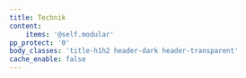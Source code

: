 ```yaml
---
title: Technik
content:
    items: '@self.modular'
pp_protect: '0'
body_classes: 'title-h1h2 header-dark header-transparent'
cache_enable: false
---
```


